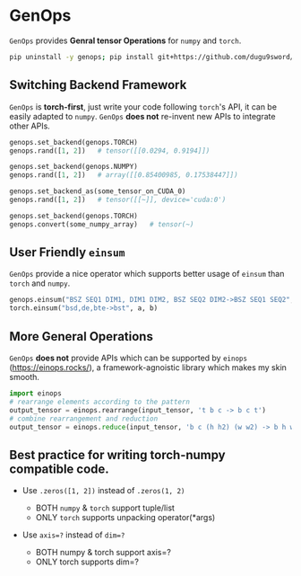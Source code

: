 # GenOps

`GenOps` provides **Genral tensor Operations** for `numpy` and `torch`.

```bash
pip uninstall -y genops; pip install git+https://github.com/dugu9sword/genops.git
```

## Switching Backend Framework

`GenOps` is **torch-first**, just write your code following `torch`'s API, it can be easily adapted to `numpy`. `GenOps` **does not** re-invent new APIs to integrate other APIs.

```python
genops.set_backend(genops.TORCH)
genops.rand([1, 2])   # tensor([[0.0294, 0.9194]])

genops.set_backend(genops.NUMPY)
genops.rand([1, 2])   # array([[0.85400985, 0.17538447]])

genops.set_backend_as(some_tensor_on_CUDA_0)
genops.rand([1, 2])   # tensor([[~]], device='cuda:0')  

genops.set_backend(genops.TORCH)
genops.convert(some_numpy_array)   # tensor(~)
```


## User Friendly `einsum`

`GenOps` provide a nice operator which supports better usage of `einsum` than `torch` and `numpy`.

```python
genops.einsum("BSZ SEQ1 DIM1, DIM1 DIM2, BSZ SEQ2 DIM2->BSZ SEQ1 SEQ2", a, b, c)
torch.einsum("bsd,de,bte->bst", a, b)
```

## More General Operations

`GenOps` **does not** provide APIs which can be supported by `einops` (https://einops.rocks/), a framework-agnoistic library which makes my skin smooth.
```python
import einops
# rearrange elements according to the pattern
output_tensor = einops.rearrange(input_tensor, 't b c -> b c t')
# combine rearrangement and reduction
output_tensor = einops.reduce(input_tensor, 'b c (h h2) (w w2) -> b h w c', 'mean', h2=2, w2=2)
```

## Best practice for writing torch-numpy compatible code.

- Use `.zeros([1, 2])` instead of `.zeros(1, 2)`
    - BOTH `numpy` & `torch` support tuple/list
    - ONLY `torch` supports unpacking operator(*args)

- Use `axis=?` instead of `dim=?`
    - BOTH numpy & torch support axis=?
    - ONLY torch supports dim=?